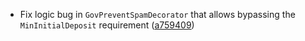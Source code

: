 - Fix logic bug in `GovPreventSpamDecorator` that allows bypassing the 
  `MinInitialDeposit` requirement 
  ([a759409](https://github.com/onomyprotocol/onomy/commit/a759409c9da2780663244308b430a7847b95139b))